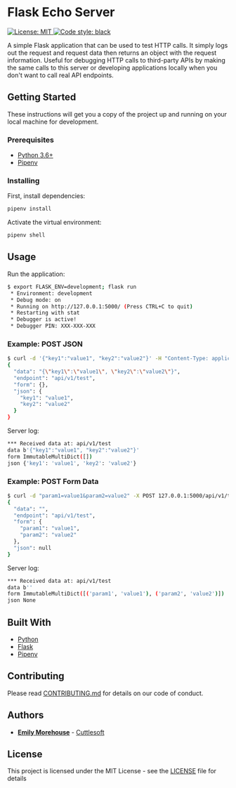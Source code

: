# Flask Echo Server

<a href="https://github.com/cuttlesoft/flask-echo-server/blob/master/LICENSE">
    <img alt="License: MIT" src="https://black.readthedocs.io/en/stable/_static/license.svg">
</a>
<a href="https://github.com/ambv/black">
    <img alt="Code style: black" src="https://img.shields.io/badge/code%20style-black-000000.svg">
</a>

A simple Flask application that can be used to test HTTP calls. It simply logs
out the request and request data then returns an object with the request
information. Useful for debugging HTTP calls to third-party APIs by making the
same calls to this server or developing applications locally when you don't
want to call real API endpoints.

## Getting Started

These instructions will get you a copy of the project up and running on your
local machine for development.

### Prerequisites

- [Python 3.6+][python]
- [Pipenv][pipenv]

### Installing

First, install dependencies:

```bash
pipenv install
```

Activate the virtual environment:

```bash
pipenv shell
```

## Usage

Run the application:

```bash
$ export FLASK_ENV=development; flask run
 * Environment: development
 * Debug mode: on
 * Running on http://127.0.0.1:5000/ (Press CTRL+C to quit)
 * Restarting with stat
 * Debugger is active!
 * Debugger PIN: XXX-XXX-XXX
```

### Example: POST JSON

```bash
$ curl -d '{"key1":"value1", "key2":"value2"}' -H "Content-Type: application/json" -X POST 127.0.0.1:5000/api/v1/test
{
  "data": "{\"key1\":\"value1\", \"key2\":\"value2\"}",
  "endpoint": "api/v1/test",
  "form": {},
  "json": {
    "key1": "value1",
    "key2": "value2"
  }
}
```

Server log:

```bash
*** Received data at: api/v1/test
data b'{"key1":"value1", "key2":"value2"}'
form ImmutableMultiDict([])
json {'key1': 'value1', 'key2': 'value2'}
```

### Example: POST Form Data

```bash
$ curl -d "param1=value1&param2=value2" -X POST 127.0.0.1:5000/api/v1/test
{
  "data": "",
  "endpoint": "api/v1/test",
  "form": {
    "param1": "value1",
    "param2": "value2"
  },
  "json": null
}
```

Server log:

```bash
*** Received data at: api/v1/test
data b''
form ImmutableMultiDict([('param1', 'value1'), ('param2', 'value2')])
json None
```

## Built With

- [Python][python]
- [Flask][flask]
- [Pipenv][pipenv]

## Contributing

Please read [CONTRIBUTING.md][contributing] for details on our code of conduct.

## Authors

- **[Emily Morehouse][github - emily morehouse]** - [Cuttlesoft][github - cuttlesoft]

## License

This project is licensed under the MIT License - see the [LICENSE][license]
file for details

[contributing]: CONTRIBUTING.md
[flask]: http://flask.pocoo.org/
[github - cuttlesoft]: https://github.com/cuttlesoft
[github - emily morehouse]: https://github.com/emilyemorehouse
[license]: LICENSE
[pipenv]: https://docs.pipenv.org/
[python]: http://python.org/
